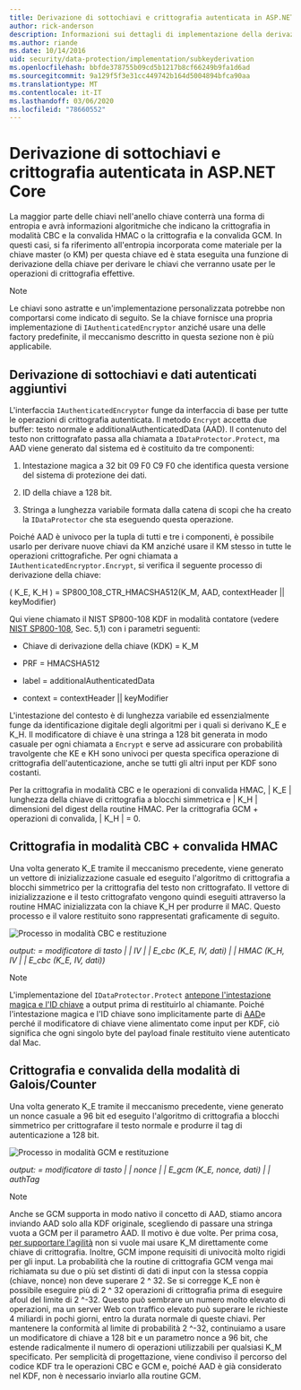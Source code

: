 ```yaml
---
title: Derivazione di sottochiavi e crittografia autenticata in ASP.NET Core
author: rick-anderson
description: Informazioni sui dettagli di implementazione della derivazione della sottochiave di ASP.NET Core Data Protection e della crittografia autenticata.
ms.author: riande
ms.date: 10/14/2016
uid: security/data-protection/implementation/subkeyderivation
ms.openlocfilehash: bbfde378755b09cd5b1217b8cf66249b9fa1d6ad
ms.sourcegitcommit: 9a129f5f3e31cc449742b164d5004894bfca90aa
ms.translationtype: MT
ms.contentlocale: it-IT
ms.lasthandoff: 03/06/2020
ms.locfileid: "78660552"
---
```

# <a name="subkey-derivation-and-authenticated-encryption-in-aspnet-core"></a>Derivazione di sottochiavi e crittografia autenticata in ASP.NET Core

<a name="data-protection-implementation-subkey-derivation"></a>

La maggior parte delle chiavi nell'anello chiave conterrà una forma di entropia e avrà informazioni algoritmiche che indicano la crittografia in modalità CBC e la convalida HMAC o la crittografia e la convalida GCM. In questi casi, si fa riferimento all'entropia incorporata come materiale per la chiave master (o KM) per questa chiave ed è stata eseguita una funzione di derivazione della chiave per derivare le chiavi che verranno usate per le operazioni di crittografia effettive.

> [!NOTE]
> Le chiavi sono astratte e un'implementazione personalizzata potrebbe non comportarsi come indicato di seguito. Se la chiave fornisce una propria implementazione di `IAuthenticatedEncryptor` anziché usare una delle factory predefinite, il meccanismo descritto in questa sezione non è più applicabile.

<a name="data-protection-implementation-subkey-derivation-aad"></a>

## <a name="additional-authenticated-data-and-subkey-derivation"></a>Derivazione di sottochiavi e dati autenticati aggiuntivi

L'interfaccia `IAuthenticatedEncryptor` funge da interfaccia di base per tutte le operazioni di crittografia autenticata. Il metodo `Encrypt` accetta due buffer: testo normale e additionalAuthenticatedData (AAD). Il contenuto del testo non crittografato passa alla chiamata a `IDataProtector.Protect`, ma AAD viene generato dal sistema ed è costituito da tre componenti:

1. Intestazione magica a 32 bit 09 F0 C9 F0 che identifica questa versione del sistema di protezione dei dati.

2. ID della chiave a 128 bit.

3. Stringa a lunghezza variabile formata dalla catena di scopi che ha creato la `IDataProtector` che sta eseguendo questa operazione.

Poiché AAD è univoco per la tupla di tutti e tre i componenti, è possibile usarlo per derivare nuove chiavi da KM anziché usare il KM stesso in tutte le operazioni crittografiche. Per ogni chiamata a `IAuthenticatedEncryptor.Encrypt`, si verifica il seguente processo di derivazione della chiave:

( K_E, K_H ) = SP800_108_CTR_HMACSHA512(K_M, AAD, contextHeader || keyModifier)

Qui viene chiamato il NIST SP800-108 KDF in modalità contatore (vedere [NIST SP800-108](https://nvlpubs.nist.gov/nistpubs/Legacy/SP/nistspecialpublication800-108.pdf), Sec. 5,1) con i parametri seguenti:

* Chiave di derivazione della chiave (KDK) = K_M

* PRF = HMACSHA512

* label = additionalAuthenticatedData

* context = contextHeader || keyModifier

L'intestazione del contesto è di lunghezza variabile ed essenzialmente funge da identificazione digitale degli algoritmi per i quali si derivano K_E e K_H. Il modificatore di chiave è una stringa a 128 bit generata in modo casuale per ogni chiamata a `Encrypt` e serve ad assicurare con probabilità travolgente che KE e KH sono univoci per questa specifica operazione di crittografia dell'autenticazione, anche se tutti gli altri input per KDF sono costanti.

Per la crittografia in modalità CBC e le operazioni di convalida HMAC, | K_E | lunghezza della chiave di crittografia a blocchi simmetrica e | K_H | dimensioni del digest della routine HMAC. Per la crittografia GCM + operazioni di convalida, | K_H | = 0.

## <a name="cbc-mode-encryption--hmac-validation"></a>Crittografia in modalità CBC + convalida HMAC

Una volta generato K_E tramite il meccanismo precedente, viene generato un vettore di inizializzazione casuale ed eseguito l'algoritmo di crittografia a blocchi simmetrico per la crittografia del testo non crittografato. Il vettore di inizializzazione e il testo crittografato vengono quindi eseguiti attraverso la routine HMAC inizializzata con la chiave K_H per produrre il MAC. Questo processo e il valore restituito sono rappresentati graficamente di seguito.

![Processo in modalità CBC e restituzione](subkeyderivation/_static/cbcprocess.png)

*output: = modificatore di tasto | | IV | | E_cbc (K_E, IV, dati) | | HMAC (K_H, IV | | E_cbc (K_E, IV, dati))*

> [!NOTE]
> L'implementazione del `IDataProtector.Protect` [antepone l'intestazione magica e l'ID chiave](xref:security/data-protection/implementation/authenticated-encryption-details) a output prima di restituirlo al chiamante. Poiché l'intestazione magica e l'ID chiave sono implicitamente parte di [AAD](xref:security/data-protection/implementation/subkeyderivation#data-protection-implementation-subkey-derivation-aad)e perché il modificatore di chiave viene alimentato come input per KDF, ciò significa che ogni singolo byte del payload finale restituito viene autenticato dal Mac.

## <a name="galoiscounter-mode-encryption--validation"></a>Crittografia e convalida della modalità di Galois/Counter

Una volta generato K_E tramite il meccanismo precedente, viene generato un nonce casuale a 96 bit ed eseguito l'algoritmo di crittografia a blocchi simmetrico per crittografare il testo normale e produrre il tag di autenticazione a 128 bit.

![Processo in modalità GCM e restituzione](subkeyderivation/_static/galoisprocess.png)

*output: = modificatore di tasto | | nonce | | E_gcm (K_E, nonce, dati) | | authTag*

> [!NOTE]
> Anche se GCM supporta in modo nativo il concetto di AAD, stiamo ancora inviando AAD solo alla KDF originale, scegliendo di passare una stringa vuota a GCM per il parametro AAD. Il motivo è due volte. Per prima cosa, [per supportare l'agilità](xref:security/data-protection/implementation/context-headers#data-protection-implementation-context-headers) non si vuole mai usare K_M direttamente come chiave di crittografia. Inoltre, GCM impone requisiti di univocità molto rigidi per gli input. La probabilità che la routine di crittografia GCM venga mai richiamata su due o più set distinti di dati di input con la stessa coppia (chiave, nonce) non deve superare 2 ^ 32. Se si corregge K_E non è possibile eseguire più di 2 ^ 32 operazioni di crittografia prima di eseguire afoul del limite di 2 ^-32. Questo può sembrare un numero molto elevato di operazioni, ma un server Web con traffico elevato può superare le richieste 4 miliardi in pochi giorni, entro la durata normale di queste chiavi. Per mantenere la conformità al limite di probabilità 2 ^-32, continuiamo a usare un modificatore di chiave a 128 bit e un parametro nonce a 96 bit, che estende radicalmente il numero di operazioni utilizzabili per qualsiasi K_M specificato. Per semplicità di progettazione, viene condiviso il percorso del codice KDF tra le operazioni CBC e GCM e, poiché AAD è già considerato nel KDF, non è necessario inviarlo alla routine GCM.

